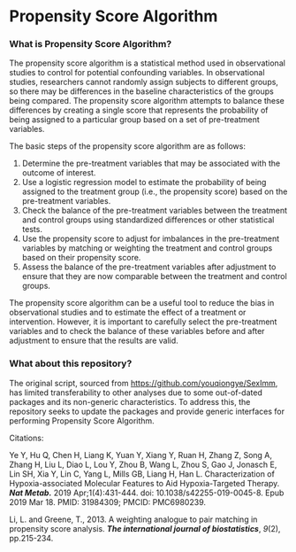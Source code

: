 # Propensity Score Algorithm

### What is Propensity Score Algorithm?

The propensity score algorithm is a statistical method used in observational studies to control for potential confounding variables. In observational studies, researchers cannot randomly assign subjects to different groups, so there may be differences in the baseline characteristics of the groups being compared. The propensity score algorithm attempts to balance these differences by creating a single score that represents the probability of being assigned to a particular group based on a set of pre-treatment variables.

The basic steps of the propensity score algorithm are as follows:

1. Determine the pre-treatment variables that may be associated with the outcome of interest.
2. Use a logistic regression model to estimate the probability of being assigned to the treatment group (i.e., the propensity score) based on the pre-treatment variables.
3. Check the balance of the pre-treatment variables between the treatment and control groups using standardized differences or other statistical tests.
4. Use the propensity score to adjust for imbalances in the pre-treatment variables by matching or weighting the treatment and control groups based on their propensity score.
5. Assess the balance of the pre-treatment variables after adjustment to ensure that they are now comparable between the treatment and control groups.

The propensity score algorithm can be a useful tool to reduce the bias in observational studies and to estimate the effect of a treatment or intervention. However, it is important to carefully select the pre-treatment variables and to check the balance of these variables before and after adjustment to ensure that the results are valid.

### What about this repository?

The original script, sourced from https://github.com/youqiongye/SexImm, has limited transferability to other analyses due to some out-of-dated packages and its non-generic characteristics. To address this, the repository seeks to update the packages and provide generic interfaces for performing Propensity Score Algorithm.

Citations:

Ye Y, Hu Q, Chen H, Liang K, Yuan Y, Xiang Y, Ruan H, Zhang Z, Song A, Zhang H, Liu L, Diao L, Lou Y, Zhou B, Wang L, Zhou S, Gao J, Jonasch E, Lin SH, Xia Y, Lin C, Yang L, Mills GB, Liang H, Han L. Characterization of Hypoxia-associated Molecular Features to Aid Hypoxia-Targeted Therapy. ***Nat Metab.*** 2019 Apr;1(4):431-444. doi: 10.1038/s42255-019-0045-8. Epub 2019 Mar 18. PMID: 31984309; PMCID: PMC6980239.

Li, L. and Greene, T., 2013. A weighting analogue to pair matching in propensity score analysis. ***The international journal of biostatistics***, *9*(2), pp.215-234.